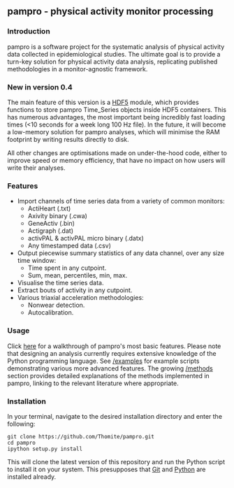 ## pampro - physical activity monitor processing

### Introduction

pampro is a software project for the systematic analysis of physical activity data collected in epidemiological studies. The ultimate goal is to provide a turn-key solution for physical activity data analysis, replicating published methodologies in a monitor-agnostic framework.

### New in version 0.4

The main feature of this version is a [HDF5](https://www.hdfgroup.org/HDF5/) module, which provides functions to store pampro Time_Series objects inside HDF5 containers. This has numerous advantages, the most important being incredibly fast loading times (<10 seconds for a week long 100 Hz file). In the future, it will become a low-memory solution for pampro analyses, which will minimise the RAM footprint by writing results directly to disk.

All other changes are optimisations made on under-the-hood code, either to improve speed or memory efficiency, that have no impact on how users will write their analyses.

### Features

* Import channels of time series data from a variety of common monitors:
	* ActiHeart (.txt)
	* Axivity binary (.cwa)
	* GeneActiv (.bin)
	* Actigraph (.dat)
	* activPAL & activPAL micro binary (.datx)
	* Any timestamped data (.csv)
* Output piecewise summary statistics of any data channel, over any size time window:
	* Time spent in any cutpoint.
	* Sum, mean, percentiles, min, max.
* Visualise the time series data.
* Extract bouts of activity in any cutpoint.
* Various triaxial acceleration methodologies:
	* Nonwear detection.
	* Autocalibration.


### Usage

Click [here](http://nbviewer.ipython.org/github/Thomite/pampro/blob/master/examples/pampro_introduction.ipynb) for a walkthrough of pampro's most basic features. Please note that designing an analysis currently requires extensive knowledge of the Python programming language. See [/examples](https://github.com/Thomite/pampro/tree/master/examples) for example scripts demonstrating various more advanced features. The growing [/methods](https://github.com/Thomite/pampro/tree/master/methods) section provides detailed explanations of the methods implemented in pampro, linking to the relevant literature where appropriate.


### Installation

In your terminal, navigate to the desired installation directory and enter the following:

```
git clone https://github.com/Thomite/pampro.git
cd pampro
ipython setup.py install
```

This will clone the latest version of this repository and run the Python script to install it on your system. This presupposes that [Git](http://git-scm.com) and [Python](https://store.continuum.io/cshop/anaconda/) are installed already.
